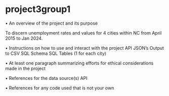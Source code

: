 # project3group1

•	An overview of the project and its purpose

To discern unemployment rates and values for 4 cities within NC from April 2015 to Jan 2024.

•	Instructions on how to use and interact with the project
API
JSON’s
Output to CSV
SQL Schema
SQL Tables (1 for each city)

•	At least one paragraph summarizing efforts for ethical considerations made in the project

•	References for the data source(s)
API

•	References for any code used that is not your own

